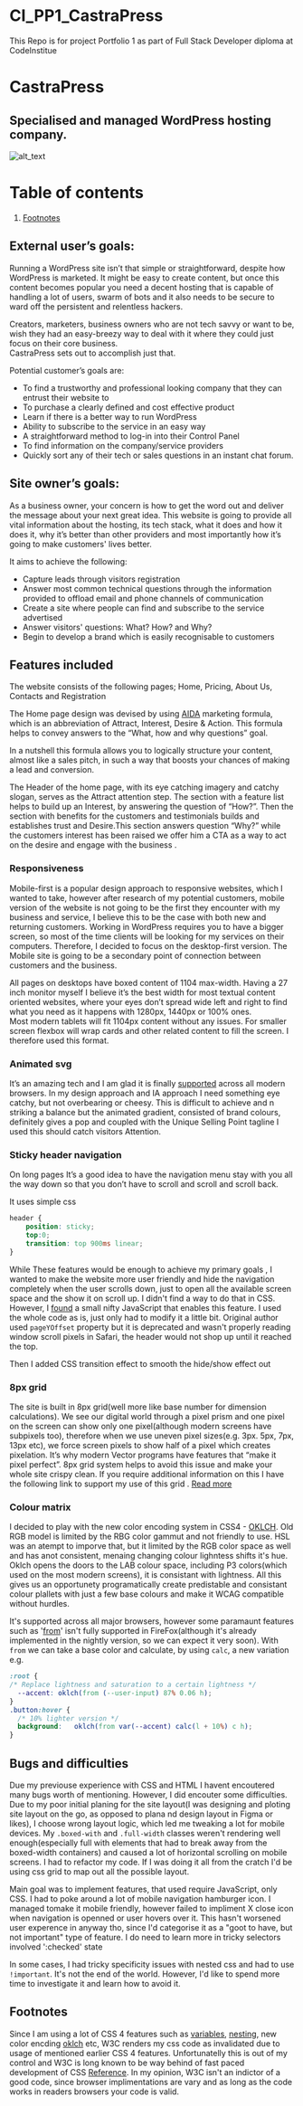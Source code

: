 # CI_PP1_CastraPress
This Repo is for project Portfolio 1 as part of Full Stack Developer diploma at CodeInstitue


# CastraPress


## Specialised and managed WordPress hosting company.



![alt_text](docs/img/design-preview.jpg "Design Preview")



# Table of contents
1. [Footnotes](#footnotes)

## External user’s goals:

Running a WordPress site isn’t that simple or straightforward, despite how WordPress is marketed. It might be easy to create content, but once this content becomes popular you need a decent hosting that is capable of handling a lot of users, swarm of bots and it also needs to be secure to ward off the persistent and relentless hackers. 

Creators, marketers, business owners who are not tech savvy or want to be, wish they had an easy-breezy way to deal with it where they could just focus on their core business.  \
CastraPress sets out to accomplish just that. 

Potential customer’s goals are:



* To find a trustworthy and professional looking company that they can entrust their website to
* To purchase a clearly defined and cost effective product 
* Learn if there is a better way to run WordPress
* Ability to subscribe to the service in an easy way 
* A straightforward method to log-in into their Control Panel
* To find information on the company/service providers
* Quickly sort any of their tech or sales questions in an instant chat forum. 


## Site owner’s goals:

As a business owner, your concern is how to get the word out and deliver the message about your next great idea. This website is going to provide all vital information about the hosting, its tech stack, what it does and how it does it, why it’s better than other providers and most importantly how it’s going to make customers' lives better.

It aims to achieve the following:



* Capture leads through visitors registration
* Answer most common technical questions through the information provided to offload email and phone channels of communication
* Create a site where people can find and subscribe to the service advertised 
* Answer visitors' questions: What? How? and Why?
* Begin to develop a brand which is easily recognisable to customers 


## Features included

The website consists of the following pages; Home, Pricing, About Us, Contacts and Registration

The Home page design was devised by using [AIDA](https://blog.hubspot.com/marketing/aida-model) marketing formula, which is an abbreviation of Attract, Interest, Desire & Action. This formula helps to convey answers to the “What, how and why questions” goal.

In a nutshell this formula allows you to logically structure your content, almost like a sales pitch,  in such a way that boosts your chances of making a lead and conversion.

The Header of the home page, with its eye catching imagery and catchy slogan, serves as the Attract attention step. The section with a feature list helps to build up an Interest, by answering the question of “How?”. Then the section with benefits for the customers and testimonials builds and establishes trust and Desire.This section answers question “Why?” while the customers interest has been raised we offer him a CTA as a way to act on the desire and engage with the business .


### Responsiveness

Mobile-first is a popular design approach to responsive websites, which I wanted to take, however after research of my potential customers, mobile version of the website is not going to be the first they encounter with my business and service, I believe this to be the case with both new and returning customers. Working in WordPress requires you to have a bigger screen, so most of the time clients will be looking for my services on their computers. Therefore, I decided to focus on the desktop-first version. The Mobile site is going to be a secondary point of connection between customers and the business.

All pages on desktops have boxed content of 1104 max-width. Having a 27 inch monitor myself I believe it’s the best width for most textual content oriented websites, where your eyes don’t spread wide left and right to find what you need as it happens with 1280px, 1440px or 100% ones. \
Most modern tablets will fit 1104px content without any issues. For smaller screen flexbox will wrap cards and other related content to fill the screen. I therefore used this format. 


### Animated svg

It’s an amazing tech and I am glad it is finally [supported](https://caniuse.com/svg-smil) across all modern browsers. In my design approach and IA approach I need something eye catchy, but not overbearing or cheesy. This is difficult to achieve and n striking a balance but the animated gradient, consisted of brand colours, definitely gives a pop and coupled with the Unique Selling Point tagline I used this should catch visitors Attention. 


### Sticky header navigation

On long pages It’s a good idea to have the navigation menu stay with you all the way down so that you don’t have to scroll and scroll and scroll back. 

It uses simple css
```css
header {
    position: sticky;
    top:0;
    transition: top 900ms linear;
}
```


While These features would be enough to achieve my primary goals ,  I wanted to make the website more user friendly and hide the navigation completely when the user scrolls down, just to open all the available screen space and the show it on scroll up. I didn't find a way to do that in CSS. However, I [found](https://johandejong.dev/blog/sticky-header-with-show-hide-on-scrol) a small nifty JavaScript that enables this feature. I used the whole code as is, just only had to modify it a little bit. Original author used `pageYOffset` property but it is deprecated and wasn't properly reading window scroll pixels in Safari, the header would not shop up until it reached the top.

Then I added CSS transition effect to smooth the hide/show effect out

### 8px grid

The site is built in 8px grid(well more like base number for dimension calculations). We see our digital world through a pixel prism and one pixel on the screen can show only one pixel(although modern screens have subpixels too), therefore when we use uneven pixel sizes(e.g. 3px. 5px, 7px, 13px etc), we force screen pixels to show half of a pixel which creates pixelation. It’s why modern Vector programs have features that “make it pixel perfect”. 8px grid system helps to avoid this issue and make your whole site crispy clean. If you require additional information on this I have the following link to support my use of this grid . [Read more](https://uxplanet.org/everything-you-should-know-about-8-point-grid-system-in-ux-design-b69cb945b18d) 

### Colour matrix

I decided to play with the new color encoding system in CSS4 - [OKLCH](https://developer.mozilla.org/en-US/docs/Web/CSS/color_value/oklch). Old RGB model is limited by the RBG color gammut and not friendly to use. HSL was an atempt to imporve that, but it limited by the RGB color space as well and has anot consistent, menaing changing colour lighntess shifts it's hue. Oklch opens the doors to the LAB colour space, including P3 colors(which used on the most modern screens), it is consistant with lightness. All this gives us an opportunety programatically create predistable and consistant colour plallets with just a few base colours and make it WCAG compatible without hurdles. 

It's supported across all major browsers, however some paramaunt features such as '[from](https://caniuse.com/css-relative-colors)' isn't fully supported in FireFox(although it's already implemented in the nightly version, so we can expect it very soon). With `from` we can take a base color and calculate, by using `calc`, a new variation e.g.
```css
:root {
/* Replace lightness and saturation to a certain lightness */
  --accent: oklch(from (--user-input) 87% 0.06 h);
}
.button:hover {
  /* 10% lighter version */
  background:   oklch(from var(--accent) calc(l + 10%) c h);
}
```

## Bugs and difficulties

Due my previouse experience with CSS and HTML I havent encoutered many bugs worth of mentioning. However, I did encouter some difficulties. Due to my poor initial planing for the site layout(I was designing and ploting site layout on the go, as opposed to plana nd design layout in Figma or likes), I choose wrong layout logic, which led me tweaking a lot for mobile devices. My `.boxed-with` and `.full-width` classes weren't rendering well enough(especially full with elements that had to break away from the boxed-width containers) and caused a lot of horizontal scrolling on mobile screens. I had to refactor my code. If I was doing it all from the cratch I'd be using css grid to map out all the possible layout.

Main goal was to implement features, that used require JavaScript, only CSS. I had to poke around a lot of mobile navigation hamburger icon. I managed tomake it mobile friendly, however failed to impliment X close icon when navigation is openned or user hovers over it. This hasn't worsened user experence in anyway tho, since I'd categorise it as a "goot to have, but not important" type of feature. I do need to learn more in tricky selectors involved ':checked' state

In some cases, I had tricky specificity issues with nested css and had to use `!important`. It's not the end of the world. However, I'd like to spend more time to investigate it and learn how to avoid it. 

## Footnotes <a name="footnotes"></a>

Since I am using a lot of CSS 4 features such as [variables](https://developer.mozilla.org/en-US/docs/Web/CSS/Using_CSS_custom_properties), [nesting](https://developer.mozilla.org/en-US/docs/Web/CSS/CSS_nesting/Using_CSS_nesting), new color encding [oklch](https://developer.mozilla.org/en-US/docs/Web/CSS/color_value/oklch) etc, W3C renders my css code as invalidated due to usage of mentioned earlier CSS 4 features. Unfortunatelly this is out of my control and W3C is long known to be way behind of fast paced development of CSS [Reference](https://stackoverflow.com/questions/52930543/8-digit-hex-is-not-a-background-color-value/52931314#52931314). In my opinion, W3C isn't an indictor of a good code, since browser implimentations are vary and as long as the code works in readers browsers your code is valid. 
